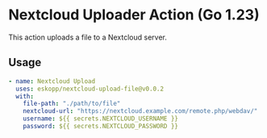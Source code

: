 # Nextcloud Uploader Action (Go 1.23)

This action uploads a file to a Nextcloud server.

## Usage

```yaml
- name: Nextcloud Upload
  uses: eskopp/nextcloud-upload-file@v0.0.2
  with:
    file-path: "./path/to/file"
    nextcloud-url: "https://nextcloud.example.com/remote.php/webdav/"
    username: ${{ secrets.NEXTCLOUD_USERNAME }}
    password: ${{ secrets.NEXTCLOUD_PASSWORD }}
```
